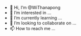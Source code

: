 - 👋 Hi, I’m @WiThanapong
- 👀 I’m interested in ...
- 🌱 I’m currently learning ...
- 💞️ I’m looking to collaborate on ...
- 📫 How to reach me ...

<!---
WiThanapong/WiThanapong is a ✨ special ✨ repository because its `README.md` (this file) appears on your GitHub profile.
You can click the Preview link to take a look at your changes.
--->
